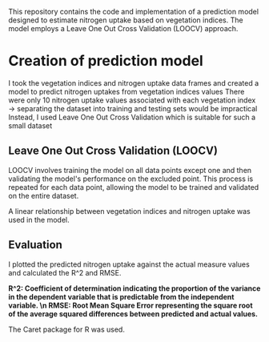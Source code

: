 This repository contains the code and implementation of a prediction model designed to estimate nitrogen uptake based on vegetation indices. The model employs a Leave One Out Cross Validation (LOOCV) approach.

# Creation of prediction model
I took the vegetation indices and nitrogen uptake data frames and created a model to predict nitrogen uptakes from vegetation indices values
There were only 10 nitrogen uptake values associated with each vegetation index -> separating the dataset into training and testing sets would be impractical
Instead, I used Leave One Out Cross Validation which is suitable for such a small dataset

## Leave One Out Cross Validation (LOOCV)
LOOCV involves training the model on all data points except one and then validating the model's performance on the excluded point. This process is repeated for each data point, allowing the model to be trained and validated on the entire dataset. 

A linear relationship between vegetation indices and nitrogen uptake was used in the model.

## Evaluation
I plotted the predicted nitrogen uptake against the actual measure values and calculated the R^2 and RMSE.

**R^2: Coefficient of determination indicating the proportion of the variance in the dependent variable that is predictable from the independent variable. \n
RMSE: Root Mean Square Error representing the square root of the average squared differences between predicted and actual values.**

The Caret package for R was used.
